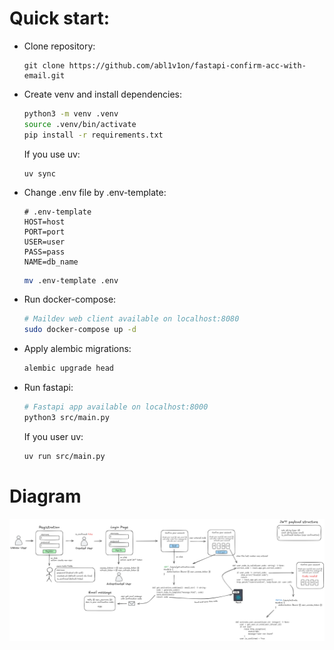 # Quick start:
- Clone repository:
    ~~~
    git clone https://github.com/abl1v1on/fastapi-confirm-acc-with-email.git
    ~~~
- Create venv and install dependencies:
    ~~~bash
    python3 -m venv .venv
    source .venv/bin/activate
    pip install -r requirements.txt
    ~~~
    If you use uv:
    ~~~
    uv sync
    ~~~
- Change .env file by .env-template:
    ~~~dotenv
    # .env-template
    HOST=host
    PORT=port
    USER=user
    PASS=pass
    NAME=db_name
    ~~~
    ~~~bash
    mv .env-template .env
    ~~~
- Run docker-compose:
    ~~~bash
    # Maildev web client available on localhost:8080
    sudo docker-compose up -d
    ~~~
- Apply alembic migrations:
    ~~~bash
    alembic upgrade head
    ~~~
- Run fastapi:
    ~~~bash
    # Fastapi app available on localhost:8000
    python3 src/main.py
    ~~~
    If you user uv:
    ~~~bash
    uv run src/main.py
    ~~~

# Diagram
![img_2.png](readme_assets/diagram.png)

